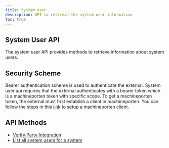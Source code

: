 ```yaml
---
title: System user
description: API to retrieve the system user information
toc: true
---
```


## System User API
The system user API provides methods to retrieve information about system users.

## Security Scheme
Bearer authentication scheme is used to authenticate the external.
System user api requires that the external authenticates with a bearer token which is a machineporten token with specific scope.
To get a machineporten token, the external must first establish a client in machineporten. You can follow the steps in this [link](https://docs.altinn.studio/authentication/getting-started/maskinportenclient/) to setup a machineporten client.

## API Methods

- [Verify Party Integration](external#verify-party-integration)
- [List all system users for a system](external#list-all-system-users-for-a-system)
